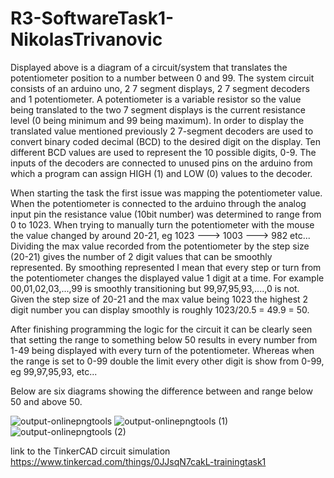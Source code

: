 # R3-SoftwareTask1-NikolasTrivanovic

  Displayed above is a diagram of a circuit/system that translates the potentiometer position to a number between 0 and 99. The system circuit consists of an arduino uno, 2 7 segment displays, 2 7 segment decoders and 1 potentiometer. A potentiometer is a variable resistor so the value being translated to the two 7 segment displays is the current resistance level (0 being minimum and 99 being maximum). In order to display the translated value mentioned previously 2 7-segment decoders are used to convert binary coded decimal (BCD) to the desired digit on the display. Ten different BCD values are used to represent the 10 possible digits, 0-9. The inputs of the decoders are connected to unused pins on the arduino from which a program can assign HIGH (1) and LOW (0) values to the decoder. 

  When starting the task the first issue was mapping the potentiometer value. When the potentiometer is connected to the arduino through the analog input pin the resistance value (10bit number) was determined to range from 0 to 1023. When trying to manually turn the potentiometer with the mouse the value changed by around 20-21, eg 1023 ---> 1003 ---> 982 etc... Dividing the max value recorded from the potentiometer by the step size (20-21) gives the number of 2 digit values that can be smoothly represented. By smoothing represented I mean that every step or turn from the potentiometer changes the displayed value 1 digit at a time. For example 00,01,02,03,...,99 is smoothly transitioning but 99,97,95,93,....,0 is not. Given the step size of 20-21 and the max value being 1023 the highest 2 digit number you can display smoothly is roughly 1023/20.5 = 49.9 = 50.

  After finishing programming the logic for the circuit it can be clearly seen that setting the range to something below 50 results in every number from 1-49 being displayed with every turn of the potentiometer. Whereas when the range is set to 0-99 double the limit every other digit is show from 0-99, eg 99,97,95,93, etc...

Below are six diagrams showing the difference between and range below 50 and above 50.

![output-onlinepngtools](https://user-images.githubusercontent.com/81877767/136445098-b2f88fc9-4b53-4687-ac2b-9a338a230fea.png)
![output-onlinepngtools (1)](https://user-images.githubusercontent.com/81877767/136445100-1f951f87-c921-4f67-be4d-10290d3eadd8.png)
![output-onlinepngtools (2)](https://user-images.githubusercontent.com/81877767/136445096-7f4cc84b-23f0-4f0f-9d32-6d2e98a9221b.png)

link to the TinkerCAD circuit simulation 
https://www.tinkercad.com/things/0JJsqN7cakL-trainingtask1

